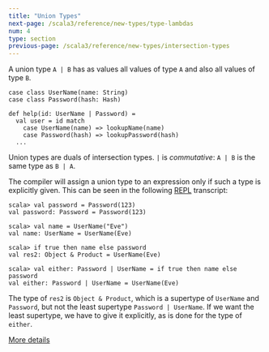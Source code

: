 ```yaml
---
title: "Union Types"
next-page: /scala3/reference/new-types/type-lambdas
num: 4
type: section
previous-page: /scala3/reference/new-types/intersection-types
---
```


<!-- THIS FILE HAS BEEN GENERATED BY SCALADOC PREPROCESSOR. NOTE THAT ANY CHANGES TO THIS FILE CAN BE OVERRIDEN IN THE FUTURE -->

A union type `A | B` has as values all values of type `A` and also all values of type `B`.

<div class="snippet" ><div class="buttons"></div><pre><code class="language-scala"><span id="0" class="" >case class UserName(name: String)
</span><span id="1" class="" >case class Password(hash: Hash)
</span><span id="2" class="" >
</span><span id="3" class="" >def help(id: UserName | Password) =
</span><span id="4" class="" >  val user = id match
</span><span id="5" class="" >    case UserName(name) =&gt; lookupName(name)
</span><span id="6" class="" >    case Password(hash) =&gt; lookupPassword(hash)
</span><span id="7" class="" >  ...
</span></code></pre></div>

Union types are duals of intersection types. `|` is _commutative_:
`A | B` is the same type as `B | A`.

The compiler will assign a union type to an expression only if such a
type is explicitly given. This can be seen in the following [REPL](https://docs.scala-lang.org/overviews/repl/overview.html) transcript:

<div class="snippet" ><div class="buttons"></div><pre><code class="language-scala"><span id="0" class="" >scala&gt; val password = Password(123)
</span><span id="1" class="" >val password: Password = Password(123)
</span><span id="2" class="" >
</span><span id="3" class="" >scala&gt; val name = UserName(&quot;Eve&quot;)
</span><span id="4" class="" >val name: UserName = UserName(Eve)
</span><span id="5" class="" >
</span><span id="6" class="" >scala&gt; if true then name else password
</span><span id="7" class="" >val res2: Object &amp; Product = UserName(Eve)
</span><span id="8" class="" >
</span><span id="9" class="" >scala&gt; val either: Password | UserName = if true then name else password
</span><span id="10" class="" >val either: Password | UserName = UserName(Eve)
</span></code></pre></div>

The type of `res2` is `Object & Product`, which is a supertype of
`UserName` and `Password`, but not the least supertype `Password |
UserName`.  If we want the least supertype, we have to give it
explicitly, as is done for the type of `either`.

[More details](./union-types-spec.html)
